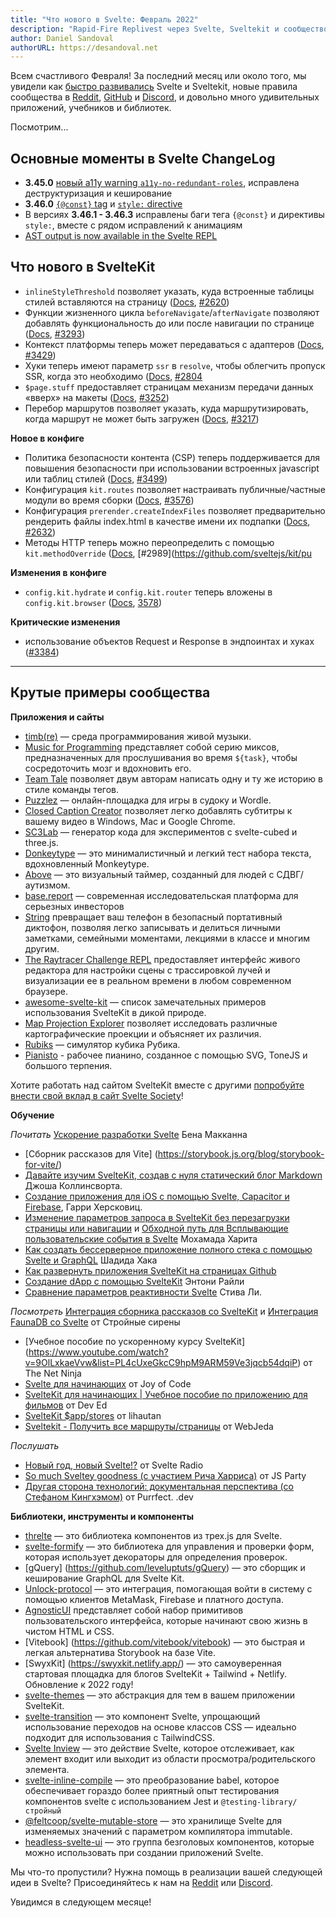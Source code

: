 ```yaml
---
title: "Что нового в Svelte: Февраль 2022"
description: "Rapid-Fire Replivest через Svelte, Sveltekit и сообщество"
author: Daniel Sandoval
authorURL: https://desandoval.net
---
```


Всем счастливого Февраля! За последний месяц или около того, мы увидели как [быстро развивались](accelerating-sveltes-development) Svelte и Sveltekit, новые правила сообщества в [Reddit](https://www.reddit.com/r/sveltejs/comments/s9n8ou/new_rules/), [GitHub](https://github.com/sveltejs/community/blob/main/CODE_OF_CONDUCT.md) и [Discord](https://discord.com/channels/457912077277855764/831611707667382303/935264550436102315), и довольно много удивительных приложений, учебников и библиотек.

Посмотрим...

## Основные моменты в Svelte ChangeLog
- **3.45.0** [новый a11y warning `a11y-no-redundant-roles`](https://ru.svelte.dev/docs#preduprezhdeniya-a11y-a11y-no-redundant-roles), исправлена деструктуризация и кеширование
- **3.46.0** [`{@const}` tag](https://ru.svelte.dev/docs#sintaksis-shablonov-const) и [`style:` directive](https://ru.svelte.dev/docs#sintaksis-shablonov-direktivy-elementov-style-property)
- В версиях **3.46.1 - 3.46.3** исправлены баги тега `{@const}` и директивы `style:`, вместе с рядом исправлений к анимациям
- [AST output is now available in the Svelte REPL](https://ru.svelte.dev/repl/hello-world)

## Что нового в SvelteKit
- `inlineStyleThreshold` позволяет указать, куда встроенные таблицы стилей вставляются на страницу ([Docs](https://ru.kit.svelte.dev/docs#konfiguracziya-inlinestylethreshold), [#2620](https://github.com/sveltejs/kit/pull/2620))
- Функции жизненного цикла `beforeNavigate`/`afterNavigate` позволяют добавлять функциональность до или после навигации по странице ([Docs](https://ru.kit.svelte.dev/docs#moduli-$app-navigation), [#3293](https://github.com/sveltejs/kit/pull/3293))
- Контекст платформы теперь может передаваться с адаптеров ([Docs](https://ru.kit.svelte.dev/docs#adaptery-podderzhivaemye-platformy-kontekst-speczifichnyj-dlya-platformy), [#3429](https://github.com/sveltejs/kit/pull/3429))
- Хуки теперь имеют параметр `ssr` в `resolve`, чтобы облегчить пропуск SSR, когда это необходимо ([Docs](https://ru.kit.svelte.dev/docs#huki-handle), [#2804](https://github.com/sveltejs/kit/pull/280)
- `$page.stuff` предоставляет страницам механизм передачи данных «вверх» на макеты ([Docs](https://ru.kit.svelte.dev/docs#zagruzka-dannyh-poluchaemye-znacheniya-stuff), [#3252](https://github.com/sveltejs/kit/pull/3252))
- Перебор маршрутов позволяет указать, куда маршрутизировать, когда маршрут не может быть загружен ([Docs](https://ru.kit.svelte.dev/docs#marshruty-dopolnitelno-perebor-marshrutov), [#3217](https://github.com/sveltejs/kit/pull/3217))

**Новое в конфиге**
- Политика безопасности контента (CSP) теперь поддерживается для повышения безопасности при использовании встроенных javascript или таблиц стилей ([Docs](https://ru.kit.svelte.dev/docs#konfiguracziya-csp), [#3499](https://github.com/sveltejs/kit/pull/3499))
- Конфигурация `kit.routes` позволяет настраивать публичные/частные модули во время сборки ([Docs](https://ru.kit.svelte.dev/docs#konfiguracziya-routes), [#3576](https://github.com/sveltejs/kit/pull/3576))
- Конфигурация `prerender.createIndexFiles` позволяет предварительно рендерить файлы index.html в качестве имени их подпапки ([Docs](https://ru.kit.svelte.dev/docs#konfiguracziya-prerender), [#2632](https://github.com/sveltejs/kit/pull/2632))
- Методы HTTP теперь можно переопределить с помощью `kit.methodOverride` ([Docs](https://ru.kit.svelte.dev/docs#marshruty-endpointy-http-metody), [#2989](https://github.com/sveltejs/kit/pu

**Изменения в конфиге**
- `config.kit.hydrate` и `config.kit.router` теперь вложены в `config.kit.browser` ([Docs](https://ru.kit.svelte.dev/docs#konfiguracziya-browser), [3578](https://github.com/sveltejs/kit/pull/3578))

**Критические изменения**
- использование объектов Request и Response в эндпоинтах и хуках ([#3384](https://github.com/sveltejs/kit/pull/3384))


---

## Крутые примеры сообщества

**Приложения и сайты**
- [timb(re)](https://paullj.github.io/timb) — среда программирования живой музыки.
- [Music for Programming](https://musicforprogramming.net/latest/) представляет собой серию миксов, предназначенных для прослушивания во время `${task}`, чтобы сосредоточить мозг и вдохновить его.
- [Team Tale](https://teamtale.app/) позволяет двум авторам написать одну и ту же историю в стиле команды тегов.
- [Puzzlez](https://www.puzzlez.io/) — онлайн-площадка для игры в судоку и Wordle.
- [Closed Caption Creator](https://www.closedcaptioncreator.com/) позволяет легко добавлять субтитры к вашему видео в Windows, Mac и Google Chrome.
- [SC3Lab](https://sc3-lab.netlify.app/) — генератор кода для экспериментов с svelte-cubed и three.js.
- [Donkeytype](https://github.com/0ql/Donkeytype) — это минималистичный и легкий тест набора текста, вдохновленный Monkeytype.
- [Above](https://above.silas.pro/) — это визуальный таймер, созданный для людей с СДВГ/аутизмом.
- [base.report](https://base.report/) — современная исследовательская платформа для серьезных инвесторов
- [String](https://string.kampsy.xyz/) превращает ваш телефон в безопасный портативный диктофон, позволяя легко записывать и делиться личными заметками, семейными моментами, лекциями в классе и многим другим.
- [The Raytracer Challenge REPL](https://github.com/jakobwesthoff/the_raytracer_challenge_repl) предоставляет интерфейс живого редактора для настройки сцены с трассировкой лучей и визуализации ее в реальном времени в любом современном браузере.
- [awesome-svelte-kit](https://github.com/janosh/awesome-svelte-kit) — список замечательных примеров использования SvelteKit в дикой природе.
- [Map Projection Explorer](https://www.geo-projections.com/) позволяет исследовать различные картографические проекции и объясняет их различия.
- [Rubiks](https://github.com/MeharGaur/rubiks) — симулятор кубика Рубика.
- [Pianisto](https://pianisto.net/) - рабочее пианино, созданное с помощью SVG, ToneJS и большого терпения.

Хотите работать над сайтом SvelteKit вместе с другими [попробуйте внести свой вклад в сайт Svelte Society](https://github.com/svelte-society/sveltesociety-2021/issues)!


**Обучение**

_Почитать_
[Ускорение разработки Svelte](https://ru.svelte.dev/blog/accelerating-sveltes-development) Бена Макканна
- [Сборник рассказов для Vite] (https://storybook.js.org/blog/storybook-for-vite/)
- [Давайте изучим SvelteKit, создав с нуля статический блог Markdown](https://joshcollinsworth.com/blog/build-static-sveltekit-markdown-blog) Джоша Коллинсворта.
- [Создание приложения для iOS с помощью Svelte, Capacitor и Firebase](https://harryherskowitz.com/2022/01/05/tapedrop-app.html), Гарри Херсковиц.
- [Изменение параметров запроса в SvelteKit без перезагрузки страницы или навигации](https://dev.to/mohamadharith/mutating-query-params-in-sveltekit-without-page-reloads-or-navigations-2i2b) и [Обходной путь для Всплывающие пользовательские события в Svelte](https://dev.to/mohamadharith/workaround-for-bubbling-custom-events-in-svelte-3khk) Мохамада Харита
- [Как создать бессерверное приложение полного стека с помощью Svelte и GraphQL](https://dev.to/shadid12/how-to-build-a-full-stack-serverless-application-with-svelte-graphql-and-fauna-5427) Шадида Хака
- [Как развернуть приложения SvelteKit на страницах Github](https://sveltesaas.com/articles/sveltekit-github-pages-guide/)
- [Создание dApp с помощью SvelteKit](https://anthonyriley.org/2021/12/31/creating-a-dapp-with-sveltekit/) Энтони Райли
- [Сравнение параметров реактивности Svelte](https://opendirective.net/2022/01/06/comparing-svelte-reactivity-options/) Стива Ли.

_Посмотреть_
 [Интеграция сборника рассказов со SvelteKit](https://www.youtube.com/watch?v=Kc1ULlfyUcw) и [Интеграция FaunaDB со Svelte](https://www.youtube.com/watch?v=zaoLZc76uZM) от Стройные сирены
- [Учебное пособие по ускоренному курсу SvelteKit] (https://www.youtube.com/watch?v=9OlLxkaeVvw&list=PL4cUxeGkcC9hpM9ARM59Ve3jqcb54dqiP) от The Net Ninja
- [Svelte для начинающих](https://www.youtube.com/watch?v=BrkrOjknC_E&list=PLA9WiRZ-IS_ylnMYxIFCsZN6xVVSvLuHk) от Joy of Code
- [SvelteKit для начинающих | Учебное пособие по приложению для фильмов](https://www.youtube.com/watch?v=ydR_M0fw9Xc) от Dev Ed
- [SvelteKit $app/stores](https://www.youtube.com/watch?v=gBPhr1xbgaQ) от lihautan
- [Sveltekit - Получить все маршруты/страницы](https://www.youtube.com/watch?v=Y_NE2R3HuOU) от WebJeda

_Послушать_
- [Новый год, новый Svelte!?](https://share.transistor.fm/s/36212cdc) от Svelte Radio
- [So much Sveltey goodness (с участием Рича Харриса)](https://changelog.com/jsparty/205) от JS Party
- [Другая сторона технологий: документальная перспектива (со Стефаном Кингхэмом)](https://codingcat.dev/podcast/2-4-the-other-side-of-tech-a-documentarian-perspective) от Purrfect. .dev

**Библиотеки, инструменты и компоненты**
- [threlte](https://github.com/grischaerbe/threlte) — это библиотека компонентов из трех.js для Svelte.
- [svelte-formify](https://github.com/nodify-at/svelte-formify) — это библиотека для управления и проверки форм, которая использует декораторы для определения проверок.
- [gQuery] (https://github.com/leveluptuts/gQuery) — это сборщик и кеширование GraphQL для Svelte Kit.
- [Unlock-protocol](https://github.com/novum-insights/sveltekit-unlock-firebase) — это интеграция, помогающая войти в систему с помощью клиентов MetaMask, Firebase и платного доступа.
- [AgnosticUI](https://github.com/AgnosticUI/agnosticui) представляет собой набор примитивов пользовательского интерфейса, которые начинают свою жизнь в чистом HTML и CSS.
- [Vitebook] (https://github.com/vitebook/vitebook) — это быстрая и легкая альтернатива Storybook на базе Vite.
- [SwyxKit] (https://swyxkit.netlify.app/) — это самоуверенная стартовая площадка для блогов SvelteKit + Tailwind + Netlify. Обновление к 2022 году!
- [svelte-themes](https://github.com/beynar/svelte-themes) — это абстракция для тем в вашем приложении SvelteKit.
- [svelte-transition](https://www.npmjs.com/package/svelte-transition) — это компонент Svelte, упрощающий использование переходов на основе классов CSS — идеально подходит для использования с TailwindCSS.
- [Svelte Inview](https://www.npmjs.com/package/svelte-inview) — это действие Svelte, которое отслеживает, как элемент входит или выходит из области просмотра/родительского элемента.
- [svelte-inline-compile](https://github.com/DockYard/svelte-inline-compile) — это преобразование babel, которое обеспечивает гораздо более приятный опыт тестирования компонентов svelte с использованием Jest и `@testing-library/ стройный`
- [@feltcoop/svelte-mutable-store](https://github.com/feltcoop/svelte-mutable-store) — это хранилище Svelte для изменяемых значений с параметром компилятора immutable.
- [headless-svelte-ui](https://www.npmjs.com/package/@bojalelabs/headless-svelte-ui) — это группа безголовых компонентов, которые можно использовать при создании приложений Svelte.

Мы что-то пропустили? Нужна помощь в реализации вашей следующей идеи в Svelte? Присоединяйтесь к нам на [Reddit](https://www.reddit.com/r/sveltejs/) или [Discord](https://discord.com/invite/yy75DKs).

Увидимся в следующем месяце!
